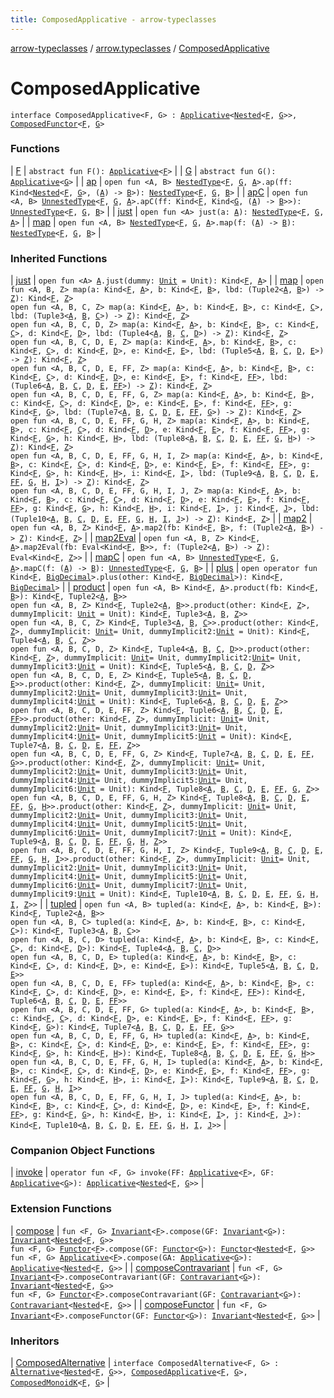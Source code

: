```yaml
---
title: ComposedApplicative - arrow-typeclasses
---
```


[arrow-typeclasses](../../index.html) / [arrow.typeclasses](../index.html) / [ComposedApplicative](./index.html)

# ComposedApplicative

`interface ComposedApplicative<F, G> : `[`Applicative`](../-applicative/index.html)`<`[`Nested`](../-nested.html)`<`[`F`](index.html#F)`, `[`G`](index.html#G)`>>, `[`ComposedFunctor`](../-composed-functor/index.html)`<`[`F`](index.html#F)`, `[`G`](index.html#G)`>`

### Functions

| [F](-f.html) | `abstract fun F(): `[`Applicative`](../-applicative/index.html)`<`[`F`](index.html#F)`>` |
| [G](-g.html) | `abstract fun G(): `[`Applicative`](../-applicative/index.html)`<`[`G`](index.html#G)`>` |
| [ap](ap.html) | `open fun <A, B> `[`NestedType`](../-nested-type.html)`<`[`F`](index.html#F)`, `[`G`](index.html#G)`, `[`A`](ap.html#A)`>.ap(ff: Kind<`[`Nested`](../-nested.html)`<`[`F`](index.html#F)`, `[`G`](index.html#G)`>, (`[`A`](ap.html#A)`) -> `[`B`](ap.html#B)`>): `[`NestedType`](../-nested-type.html)`<`[`F`](index.html#F)`, `[`G`](index.html#G)`, `[`B`](ap.html#B)`>` |
| [apC](ap-c.html) | `open fun <A, B> `[`UnnestedType`](../-unnested-type.html)`<`[`F`](index.html#F)`, `[`G`](index.html#G)`, `[`A`](ap-c.html#A)`>.apC(ff: Kind<`[`F`](index.html#F)`, Kind<`[`G`](index.html#G)`, (`[`A`](ap-c.html#A)`) -> `[`B`](ap-c.html#B)`>>): `[`UnnestedType`](../-unnested-type.html)`<`[`F`](index.html#F)`, `[`G`](index.html#G)`, `[`B`](ap-c.html#B)`>` |
| [just](just.html) | `open fun <A> just(a: `[`A`](just.html#A)`): `[`NestedType`](../-nested-type.html)`<`[`F`](index.html#F)`, `[`G`](index.html#G)`, `[`A`](just.html#A)`>` |
| [map](map.html) | `open fun <A, B> `[`NestedType`](../-nested-type.html)`<`[`F`](index.html#F)`, `[`G`](index.html#G)`, `[`A`](map.html#A)`>.map(f: (`[`A`](map.html#A)`) -> `[`B`](map.html#B)`): `[`NestedType`](../-nested-type.html)`<`[`F`](index.html#F)`, `[`G`](index.html#G)`, `[`B`](map.html#B)`>` |

### Inherited Functions

| [just](../-applicative/just.html) | `open fun <A> `[`A`](../-applicative/just.html#A)`.just(dummy: `[`Unit`](https://kotlinlang.org/api/latest/jvm/stdlib/kotlin/-unit/index.html)` = Unit): Kind<`[`F`](../-applicative/index.html#F)`, `[`A`](../-applicative/just.html#A)`>` |
| [map](../-applicative/map.html) | `open fun <A, B, Z> map(a: Kind<`[`F`](../-applicative/index.html#F)`, `[`A`](../-applicative/map.html#A)`>, b: Kind<`[`F`](../-applicative/index.html#F)`, `[`B`](../-applicative/map.html#B)`>, lbd: (Tuple2<`[`A`](../-applicative/map.html#A)`, `[`B`](../-applicative/map.html#B)`>) -> `[`Z`](../-applicative/map.html#Z)`): Kind<`[`F`](../-applicative/index.html#F)`, `[`Z`](../-applicative/map.html#Z)`>`<br>`open fun <A, B, C, Z> map(a: Kind<`[`F`](../-applicative/index.html#F)`, `[`A`](../-applicative/map.html#A)`>, b: Kind<`[`F`](../-applicative/index.html#F)`, `[`B`](../-applicative/map.html#B)`>, c: Kind<`[`F`](../-applicative/index.html#F)`, `[`C`](../-applicative/map.html#C)`>, lbd: (Tuple3<`[`A`](../-applicative/map.html#A)`, `[`B`](../-applicative/map.html#B)`, `[`C`](../-applicative/map.html#C)`>) -> `[`Z`](../-applicative/map.html#Z)`): Kind<`[`F`](../-applicative/index.html#F)`, `[`Z`](../-applicative/map.html#Z)`>`<br>`open fun <A, B, C, D, Z> map(a: Kind<`[`F`](../-applicative/index.html#F)`, `[`A`](../-applicative/map.html#A)`>, b: Kind<`[`F`](../-applicative/index.html#F)`, `[`B`](../-applicative/map.html#B)`>, c: Kind<`[`F`](../-applicative/index.html#F)`, `[`C`](../-applicative/map.html#C)`>, d: Kind<`[`F`](../-applicative/index.html#F)`, `[`D`](../-applicative/map.html#D)`>, lbd: (Tuple4<`[`A`](../-applicative/map.html#A)`, `[`B`](../-applicative/map.html#B)`, `[`C`](../-applicative/map.html#C)`, `[`D`](../-applicative/map.html#D)`>) -> `[`Z`](../-applicative/map.html#Z)`): Kind<`[`F`](../-applicative/index.html#F)`, `[`Z`](../-applicative/map.html#Z)`>`<br>`open fun <A, B, C, D, E, Z> map(a: Kind<`[`F`](../-applicative/index.html#F)`, `[`A`](../-applicative/map.html#A)`>, b: Kind<`[`F`](../-applicative/index.html#F)`, `[`B`](../-applicative/map.html#B)`>, c: Kind<`[`F`](../-applicative/index.html#F)`, `[`C`](../-applicative/map.html#C)`>, d: Kind<`[`F`](../-applicative/index.html#F)`, `[`D`](../-applicative/map.html#D)`>, e: Kind<`[`F`](../-applicative/index.html#F)`, `[`E`](../-applicative/map.html#E)`>, lbd: (Tuple5<`[`A`](../-applicative/map.html#A)`, `[`B`](../-applicative/map.html#B)`, `[`C`](../-applicative/map.html#C)`, `[`D`](../-applicative/map.html#D)`, `[`E`](../-applicative/map.html#E)`>) -> `[`Z`](../-applicative/map.html#Z)`): Kind<`[`F`](../-applicative/index.html#F)`, `[`Z`](../-applicative/map.html#Z)`>`<br>`open fun <A, B, C, D, E, FF, Z> map(a: Kind<`[`F`](../-applicative/index.html#F)`, `[`A`](../-applicative/map.html#A)`>, b: Kind<`[`F`](../-applicative/index.html#F)`, `[`B`](../-applicative/map.html#B)`>, c: Kind<`[`F`](../-applicative/index.html#F)`, `[`C`](../-applicative/map.html#C)`>, d: Kind<`[`F`](../-applicative/index.html#F)`, `[`D`](../-applicative/map.html#D)`>, e: Kind<`[`F`](../-applicative/index.html#F)`, `[`E`](../-applicative/map.html#E)`>, f: Kind<`[`F`](../-applicative/index.html#F)`, `[`FF`](../-applicative/map.html#FF)`>, lbd: (Tuple6<`[`A`](../-applicative/map.html#A)`, `[`B`](../-applicative/map.html#B)`, `[`C`](../-applicative/map.html#C)`, `[`D`](../-applicative/map.html#D)`, `[`E`](../-applicative/map.html#E)`, `[`FF`](../-applicative/map.html#FF)`>) -> `[`Z`](../-applicative/map.html#Z)`): Kind<`[`F`](../-applicative/index.html#F)`, `[`Z`](../-applicative/map.html#Z)`>`<br>`open fun <A, B, C, D, E, FF, G, Z> map(a: Kind<`[`F`](../-applicative/index.html#F)`, `[`A`](../-applicative/map.html#A)`>, b: Kind<`[`F`](../-applicative/index.html#F)`, `[`B`](../-applicative/map.html#B)`>, c: Kind<`[`F`](../-applicative/index.html#F)`, `[`C`](../-applicative/map.html#C)`>, d: Kind<`[`F`](../-applicative/index.html#F)`, `[`D`](../-applicative/map.html#D)`>, e: Kind<`[`F`](../-applicative/index.html#F)`, `[`E`](../-applicative/map.html#E)`>, f: Kind<`[`F`](../-applicative/index.html#F)`, `[`FF`](../-applicative/map.html#FF)`>, g: Kind<`[`F`](../-applicative/index.html#F)`, `[`G`](../-applicative/map.html#G)`>, lbd: (Tuple7<`[`A`](../-applicative/map.html#A)`, `[`B`](../-applicative/map.html#B)`, `[`C`](../-applicative/map.html#C)`, `[`D`](../-applicative/map.html#D)`, `[`E`](../-applicative/map.html#E)`, `[`FF`](../-applicative/map.html#FF)`, `[`G`](../-applicative/map.html#G)`>) -> `[`Z`](../-applicative/map.html#Z)`): Kind<`[`F`](../-applicative/index.html#F)`, `[`Z`](../-applicative/map.html#Z)`>`<br>`open fun <A, B, C, D, E, FF, G, H, Z> map(a: Kind<`[`F`](../-applicative/index.html#F)`, `[`A`](../-applicative/map.html#A)`>, b: Kind<`[`F`](../-applicative/index.html#F)`, `[`B`](../-applicative/map.html#B)`>, c: Kind<`[`F`](../-applicative/index.html#F)`, `[`C`](../-applicative/map.html#C)`>, d: Kind<`[`F`](../-applicative/index.html#F)`, `[`D`](../-applicative/map.html#D)`>, e: Kind<`[`F`](../-applicative/index.html#F)`, `[`E`](../-applicative/map.html#E)`>, f: Kind<`[`F`](../-applicative/index.html#F)`, `[`FF`](../-applicative/map.html#FF)`>, g: Kind<`[`F`](../-applicative/index.html#F)`, `[`G`](../-applicative/map.html#G)`>, h: Kind<`[`F`](../-applicative/index.html#F)`, `[`H`](../-applicative/map.html#H)`>, lbd: (Tuple8<`[`A`](../-applicative/map.html#A)`, `[`B`](../-applicative/map.html#B)`, `[`C`](../-applicative/map.html#C)`, `[`D`](../-applicative/map.html#D)`, `[`E`](../-applicative/map.html#E)`, `[`FF`](../-applicative/map.html#FF)`, `[`G`](../-applicative/map.html#G)`, `[`H`](../-applicative/map.html#H)`>) -> `[`Z`](../-applicative/map.html#Z)`): Kind<`[`F`](../-applicative/index.html#F)`, `[`Z`](../-applicative/map.html#Z)`>`<br>`open fun <A, B, C, D, E, FF, G, H, I, Z> map(a: Kind<`[`F`](../-applicative/index.html#F)`, `[`A`](../-applicative/map.html#A)`>, b: Kind<`[`F`](../-applicative/index.html#F)`, `[`B`](../-applicative/map.html#B)`>, c: Kind<`[`F`](../-applicative/index.html#F)`, `[`C`](../-applicative/map.html#C)`>, d: Kind<`[`F`](../-applicative/index.html#F)`, `[`D`](../-applicative/map.html#D)`>, e: Kind<`[`F`](../-applicative/index.html#F)`, `[`E`](../-applicative/map.html#E)`>, f: Kind<`[`F`](../-applicative/index.html#F)`, `[`FF`](../-applicative/map.html#FF)`>, g: Kind<`[`F`](../-applicative/index.html#F)`, `[`G`](../-applicative/map.html#G)`>, h: Kind<`[`F`](../-applicative/index.html#F)`, `[`H`](../-applicative/map.html#H)`>, i: Kind<`[`F`](../-applicative/index.html#F)`, `[`I`](../-applicative/map.html#I)`>, lbd: (Tuple9<`[`A`](../-applicative/map.html#A)`, `[`B`](../-applicative/map.html#B)`, `[`C`](../-applicative/map.html#C)`, `[`D`](../-applicative/map.html#D)`, `[`E`](../-applicative/map.html#E)`, `[`FF`](../-applicative/map.html#FF)`, `[`G`](../-applicative/map.html#G)`, `[`H`](../-applicative/map.html#H)`, `[`I`](../-applicative/map.html#I)`>) -> `[`Z`](../-applicative/map.html#Z)`): Kind<`[`F`](../-applicative/index.html#F)`, `[`Z`](../-applicative/map.html#Z)`>`<br>`open fun <A, B, C, D, E, FF, G, H, I, J, Z> map(a: Kind<`[`F`](../-applicative/index.html#F)`, `[`A`](../-applicative/map.html#A)`>, b: Kind<`[`F`](../-applicative/index.html#F)`, `[`B`](../-applicative/map.html#B)`>, c: Kind<`[`F`](../-applicative/index.html#F)`, `[`C`](../-applicative/map.html#C)`>, d: Kind<`[`F`](../-applicative/index.html#F)`, `[`D`](../-applicative/map.html#D)`>, e: Kind<`[`F`](../-applicative/index.html#F)`, `[`E`](../-applicative/map.html#E)`>, f: Kind<`[`F`](../-applicative/index.html#F)`, `[`FF`](../-applicative/map.html#FF)`>, g: Kind<`[`F`](../-applicative/index.html#F)`, `[`G`](../-applicative/map.html#G)`>, h: Kind<`[`F`](../-applicative/index.html#F)`, `[`H`](../-applicative/map.html#H)`>, i: Kind<`[`F`](../-applicative/index.html#F)`, `[`I`](../-applicative/map.html#I)`>, j: Kind<`[`F`](../-applicative/index.html#F)`, `[`J`](../-applicative/map.html#J)`>, lbd: (Tuple10<`[`A`](../-applicative/map.html#A)`, `[`B`](../-applicative/map.html#B)`, `[`C`](../-applicative/map.html#C)`, `[`D`](../-applicative/map.html#D)`, `[`E`](../-applicative/map.html#E)`, `[`FF`](../-applicative/map.html#FF)`, `[`G`](../-applicative/map.html#G)`, `[`H`](../-applicative/map.html#H)`, `[`I`](../-applicative/map.html#I)`, `[`J`](../-applicative/map.html#J)`>) -> `[`Z`](../-applicative/map.html#Z)`): Kind<`[`F`](../-applicative/index.html#F)`, `[`Z`](../-applicative/map.html#Z)`>` |
| [map2](../-applicative/map2.html) | `open fun <A, B, Z> Kind<`[`F`](../-applicative/index.html#F)`, `[`A`](../-applicative/map2.html#A)`>.map2(fb: Kind<`[`F`](../-applicative/index.html#F)`, `[`B`](../-applicative/map2.html#B)`>, f: (Tuple2<`[`A`](../-applicative/map2.html#A)`, `[`B`](../-applicative/map2.html#B)`>) -> `[`Z`](../-applicative/map2.html#Z)`): Kind<`[`F`](../-applicative/index.html#F)`, `[`Z`](../-applicative/map2.html#Z)`>` |
| [map2Eval](../-applicative/map2-eval.html) | `open fun <A, B, Z> Kind<`[`F`](../-applicative/index.html#F)`, `[`A`](../-applicative/map2-eval.html#A)`>.map2Eval(fb: Eval<Kind<`[`F`](../-applicative/index.html#F)`, `[`B`](../-applicative/map2-eval.html#B)`>>, f: (Tuple2<`[`A`](../-applicative/map2-eval.html#A)`, `[`B`](../-applicative/map2-eval.html#B)`>) -> `[`Z`](../-applicative/map2-eval.html#Z)`): Eval<Kind<`[`F`](../-applicative/index.html#F)`, `[`Z`](../-applicative/map2-eval.html#Z)`>>` |
| [mapC](../-composed-functor/map-c.html) | `open fun <A, B> `[`UnnestedType`](../-unnested-type.html)`<`[`F`](../-composed-functor/index.html#F)`, `[`G`](../-composed-functor/index.html#G)`, `[`A`](../-composed-functor/map-c.html#A)`>.mapC(f: (`[`A`](../-composed-functor/map-c.html#A)`) -> `[`B`](../-composed-functor/map-c.html#B)`): `[`UnnestedType`](../-unnested-type.html)`<`[`F`](../-composed-functor/index.html#F)`, `[`G`](../-composed-functor/index.html#G)`, `[`B`](../-composed-functor/map-c.html#B)`>` |
| [plus](../-applicative/plus.html) | `open operator fun Kind<`[`F`](../-applicative/index.html#F)`, `[`BigDecimal`](http://docs.oracle.com/javase/6/docs/api/java/math/BigDecimal.html)`>.plus(other: Kind<`[`F`](../-applicative/index.html#F)`, `[`BigDecimal`](http://docs.oracle.com/javase/6/docs/api/java/math/BigDecimal.html)`>): Kind<`[`F`](../-applicative/index.html#F)`, `[`BigDecimal`](http://docs.oracle.com/javase/6/docs/api/java/math/BigDecimal.html)`>` |
| [product](../-applicative/product.html) | `open fun <A, B> Kind<`[`F`](../-applicative/index.html#F)`, `[`A`](../-applicative/product.html#A)`>.product(fb: Kind<`[`F`](../-applicative/index.html#F)`, `[`B`](../-applicative/product.html#B)`>): Kind<`[`F`](../-applicative/index.html#F)`, Tuple2<`[`A`](../-applicative/product.html#A)`, `[`B`](../-applicative/product.html#B)`>>`<br>`open fun <A, B, Z> Kind<`[`F`](../-applicative/index.html#F)`, Tuple2<`[`A`](../-applicative/product.html#A)`, `[`B`](../-applicative/product.html#B)`>>.product(other: Kind<`[`F`](../-applicative/index.html#F)`, `[`Z`](../-applicative/product.html#Z)`>, dummyImplicit: `[`Unit`](https://kotlinlang.org/api/latest/jvm/stdlib/kotlin/-unit/index.html)` = Unit): Kind<`[`F`](../-applicative/index.html#F)`, Tuple3<`[`A`](../-applicative/product.html#A)`, `[`B`](../-applicative/product.html#B)`, `[`Z`](../-applicative/product.html#Z)`>>`<br>`open fun <A, B, C, Z> Kind<`[`F`](../-applicative/index.html#F)`, Tuple3<`[`A`](../-applicative/product.html#A)`, `[`B`](../-applicative/product.html#B)`, `[`C`](../-applicative/product.html#C)`>>.product(other: Kind<`[`F`](../-applicative/index.html#F)`, `[`Z`](../-applicative/product.html#Z)`>, dummyImplicit: `[`Unit`](https://kotlinlang.org/api/latest/jvm/stdlib/kotlin/-unit/index.html)` = Unit, dummyImplicit2: `[`Unit`](https://kotlinlang.org/api/latest/jvm/stdlib/kotlin/-unit/index.html)` = Unit): Kind<`[`F`](../-applicative/index.html#F)`, Tuple4<`[`A`](../-applicative/product.html#A)`, `[`B`](../-applicative/product.html#B)`, `[`C`](../-applicative/product.html#C)`, `[`Z`](../-applicative/product.html#Z)`>>`<br>`open fun <A, B, C, D, Z> Kind<`[`F`](../-applicative/index.html#F)`, Tuple4<`[`A`](../-applicative/product.html#A)`, `[`B`](../-applicative/product.html#B)`, `[`C`](../-applicative/product.html#C)`, `[`D`](../-applicative/product.html#D)`>>.product(other: Kind<`[`F`](../-applicative/index.html#F)`, `[`Z`](../-applicative/product.html#Z)`>, dummyImplicit: `[`Unit`](https://kotlinlang.org/api/latest/jvm/stdlib/kotlin/-unit/index.html)` = Unit, dummyImplicit2: `[`Unit`](https://kotlinlang.org/api/latest/jvm/stdlib/kotlin/-unit/index.html)` = Unit, dummyImplicit3: `[`Unit`](https://kotlinlang.org/api/latest/jvm/stdlib/kotlin/-unit/index.html)` = Unit): Kind<`[`F`](../-applicative/index.html#F)`, Tuple5<`[`A`](../-applicative/product.html#A)`, `[`B`](../-applicative/product.html#B)`, `[`C`](../-applicative/product.html#C)`, `[`D`](../-applicative/product.html#D)`, `[`Z`](../-applicative/product.html#Z)`>>`<br>`open fun <A, B, C, D, E, Z> Kind<`[`F`](../-applicative/index.html#F)`, Tuple5<`[`A`](../-applicative/product.html#A)`, `[`B`](../-applicative/product.html#B)`, `[`C`](../-applicative/product.html#C)`, `[`D`](../-applicative/product.html#D)`, `[`E`](../-applicative/product.html#E)`>>.product(other: Kind<`[`F`](../-applicative/index.html#F)`, `[`Z`](../-applicative/product.html#Z)`>, dummyImplicit: `[`Unit`](https://kotlinlang.org/api/latest/jvm/stdlib/kotlin/-unit/index.html)` = Unit, dummyImplicit2: `[`Unit`](https://kotlinlang.org/api/latest/jvm/stdlib/kotlin/-unit/index.html)` = Unit, dummyImplicit3: `[`Unit`](https://kotlinlang.org/api/latest/jvm/stdlib/kotlin/-unit/index.html)` = Unit, dummyImplicit4: `[`Unit`](https://kotlinlang.org/api/latest/jvm/stdlib/kotlin/-unit/index.html)` = Unit): Kind<`[`F`](../-applicative/index.html#F)`, Tuple6<`[`A`](../-applicative/product.html#A)`, `[`B`](../-applicative/product.html#B)`, `[`C`](../-applicative/product.html#C)`, `[`D`](../-applicative/product.html#D)`, `[`E`](../-applicative/product.html#E)`, `[`Z`](../-applicative/product.html#Z)`>>`<br>`open fun <A, B, C, D, E, FF, Z> Kind<`[`F`](../-applicative/index.html#F)`, Tuple6<`[`A`](../-applicative/product.html#A)`, `[`B`](../-applicative/product.html#B)`, `[`C`](../-applicative/product.html#C)`, `[`D`](../-applicative/product.html#D)`, `[`E`](../-applicative/product.html#E)`, `[`FF`](../-applicative/product.html#FF)`>>.product(other: Kind<`[`F`](../-applicative/index.html#F)`, `[`Z`](../-applicative/product.html#Z)`>, dummyImplicit: `[`Unit`](https://kotlinlang.org/api/latest/jvm/stdlib/kotlin/-unit/index.html)` = Unit, dummyImplicit2: `[`Unit`](https://kotlinlang.org/api/latest/jvm/stdlib/kotlin/-unit/index.html)` = Unit, dummyImplicit3: `[`Unit`](https://kotlinlang.org/api/latest/jvm/stdlib/kotlin/-unit/index.html)` = Unit, dummyImplicit4: `[`Unit`](https://kotlinlang.org/api/latest/jvm/stdlib/kotlin/-unit/index.html)` = Unit, dummyImplicit5: `[`Unit`](https://kotlinlang.org/api/latest/jvm/stdlib/kotlin/-unit/index.html)` = Unit): Kind<`[`F`](../-applicative/index.html#F)`, Tuple7<`[`A`](../-applicative/product.html#A)`, `[`B`](../-applicative/product.html#B)`, `[`C`](../-applicative/product.html#C)`, `[`D`](../-applicative/product.html#D)`, `[`E`](../-applicative/product.html#E)`, `[`FF`](../-applicative/product.html#FF)`, `[`Z`](../-applicative/product.html#Z)`>>`<br>`open fun <A, B, C, D, E, FF, G, Z> Kind<`[`F`](../-applicative/index.html#F)`, Tuple7<`[`A`](../-applicative/product.html#A)`, `[`B`](../-applicative/product.html#B)`, `[`C`](../-applicative/product.html#C)`, `[`D`](../-applicative/product.html#D)`, `[`E`](../-applicative/product.html#E)`, `[`FF`](../-applicative/product.html#FF)`, `[`G`](../-applicative/product.html#G)`>>.product(other: Kind<`[`F`](../-applicative/index.html#F)`, `[`Z`](../-applicative/product.html#Z)`>, dummyImplicit: `[`Unit`](https://kotlinlang.org/api/latest/jvm/stdlib/kotlin/-unit/index.html)` = Unit, dummyImplicit2: `[`Unit`](https://kotlinlang.org/api/latest/jvm/stdlib/kotlin/-unit/index.html)` = Unit, dummyImplicit3: `[`Unit`](https://kotlinlang.org/api/latest/jvm/stdlib/kotlin/-unit/index.html)` = Unit, dummyImplicit4: `[`Unit`](https://kotlinlang.org/api/latest/jvm/stdlib/kotlin/-unit/index.html)` = Unit, dummyImplicit5: `[`Unit`](https://kotlinlang.org/api/latest/jvm/stdlib/kotlin/-unit/index.html)` = Unit, dummyImplicit6: `[`Unit`](https://kotlinlang.org/api/latest/jvm/stdlib/kotlin/-unit/index.html)` = Unit): Kind<`[`F`](../-applicative/index.html#F)`, Tuple8<`[`A`](../-applicative/product.html#A)`, `[`B`](../-applicative/product.html#B)`, `[`C`](../-applicative/product.html#C)`, `[`D`](../-applicative/product.html#D)`, `[`E`](../-applicative/product.html#E)`, `[`FF`](../-applicative/product.html#FF)`, `[`G`](../-applicative/product.html#G)`, `[`Z`](../-applicative/product.html#Z)`>>`<br>`open fun <A, B, C, D, E, FF, G, H, Z> Kind<`[`F`](../-applicative/index.html#F)`, Tuple8<`[`A`](../-applicative/product.html#A)`, `[`B`](../-applicative/product.html#B)`, `[`C`](../-applicative/product.html#C)`, `[`D`](../-applicative/product.html#D)`, `[`E`](../-applicative/product.html#E)`, `[`FF`](../-applicative/product.html#FF)`, `[`G`](../-applicative/product.html#G)`, `[`H`](../-applicative/product.html#H)`>>.product(other: Kind<`[`F`](../-applicative/index.html#F)`, `[`Z`](../-applicative/product.html#Z)`>, dummyImplicit: `[`Unit`](https://kotlinlang.org/api/latest/jvm/stdlib/kotlin/-unit/index.html)` = Unit, dummyImplicit2: `[`Unit`](https://kotlinlang.org/api/latest/jvm/stdlib/kotlin/-unit/index.html)` = Unit, dummyImplicit3: `[`Unit`](https://kotlinlang.org/api/latest/jvm/stdlib/kotlin/-unit/index.html)` = Unit, dummyImplicit4: `[`Unit`](https://kotlinlang.org/api/latest/jvm/stdlib/kotlin/-unit/index.html)` = Unit, dummyImplicit5: `[`Unit`](https://kotlinlang.org/api/latest/jvm/stdlib/kotlin/-unit/index.html)` = Unit, dummyImplicit6: `[`Unit`](https://kotlinlang.org/api/latest/jvm/stdlib/kotlin/-unit/index.html)` = Unit, dummyImplicit7: `[`Unit`](https://kotlinlang.org/api/latest/jvm/stdlib/kotlin/-unit/index.html)` = Unit): Kind<`[`F`](../-applicative/index.html#F)`, Tuple9<`[`A`](../-applicative/product.html#A)`, `[`B`](../-applicative/product.html#B)`, `[`C`](../-applicative/product.html#C)`, `[`D`](../-applicative/product.html#D)`, `[`E`](../-applicative/product.html#E)`, `[`FF`](../-applicative/product.html#FF)`, `[`G`](../-applicative/product.html#G)`, `[`H`](../-applicative/product.html#H)`, `[`Z`](../-applicative/product.html#Z)`>>`<br>`open fun <A, B, C, D, E, FF, G, H, I, Z> Kind<`[`F`](../-applicative/index.html#F)`, Tuple9<`[`A`](../-applicative/product.html#A)`, `[`B`](../-applicative/product.html#B)`, `[`C`](../-applicative/product.html#C)`, `[`D`](../-applicative/product.html#D)`, `[`E`](../-applicative/product.html#E)`, `[`FF`](../-applicative/product.html#FF)`, `[`G`](../-applicative/product.html#G)`, `[`H`](../-applicative/product.html#H)`, `[`I`](../-applicative/product.html#I)`>>.product(other: Kind<`[`F`](../-applicative/index.html#F)`, `[`Z`](../-applicative/product.html#Z)`>, dummyImplicit: `[`Unit`](https://kotlinlang.org/api/latest/jvm/stdlib/kotlin/-unit/index.html)` = Unit, dummyImplicit2: `[`Unit`](https://kotlinlang.org/api/latest/jvm/stdlib/kotlin/-unit/index.html)` = Unit, dummyImplicit3: `[`Unit`](https://kotlinlang.org/api/latest/jvm/stdlib/kotlin/-unit/index.html)` = Unit, dummyImplicit4: `[`Unit`](https://kotlinlang.org/api/latest/jvm/stdlib/kotlin/-unit/index.html)` = Unit, dummyImplicit5: `[`Unit`](https://kotlinlang.org/api/latest/jvm/stdlib/kotlin/-unit/index.html)` = Unit, dummyImplicit6: `[`Unit`](https://kotlinlang.org/api/latest/jvm/stdlib/kotlin/-unit/index.html)` = Unit, dummyImplicit7: `[`Unit`](https://kotlinlang.org/api/latest/jvm/stdlib/kotlin/-unit/index.html)` = Unit, dummyImplicit9: `[`Unit`](https://kotlinlang.org/api/latest/jvm/stdlib/kotlin/-unit/index.html)` = Unit): Kind<`[`F`](../-applicative/index.html#F)`, Tuple10<`[`A`](../-applicative/product.html#A)`, `[`B`](../-applicative/product.html#B)`, `[`C`](../-applicative/product.html#C)`, `[`D`](../-applicative/product.html#D)`, `[`E`](../-applicative/product.html#E)`, `[`FF`](../-applicative/product.html#FF)`, `[`G`](../-applicative/product.html#G)`, `[`H`](../-applicative/product.html#H)`, `[`I`](../-applicative/product.html#I)`, `[`Z`](../-applicative/product.html#Z)`>>` |
| [tupled](../-applicative/tupled.html) | `open fun <A, B> tupled(a: Kind<`[`F`](../-applicative/index.html#F)`, `[`A`](../-applicative/tupled.html#A)`>, b: Kind<`[`F`](../-applicative/index.html#F)`, `[`B`](../-applicative/tupled.html#B)`>): Kind<`[`F`](../-applicative/index.html#F)`, Tuple2<`[`A`](../-applicative/tupled.html#A)`, `[`B`](../-applicative/tupled.html#B)`>>`<br>`open fun <A, B, C> tupled(a: Kind<`[`F`](../-applicative/index.html#F)`, `[`A`](../-applicative/tupled.html#A)`>, b: Kind<`[`F`](../-applicative/index.html#F)`, `[`B`](../-applicative/tupled.html#B)`>, c: Kind<`[`F`](../-applicative/index.html#F)`, `[`C`](../-applicative/tupled.html#C)`>): Kind<`[`F`](../-applicative/index.html#F)`, Tuple3<`[`A`](../-applicative/tupled.html#A)`, `[`B`](../-applicative/tupled.html#B)`, `[`C`](../-applicative/tupled.html#C)`>>`<br>`open fun <A, B, C, D> tupled(a: Kind<`[`F`](../-applicative/index.html#F)`, `[`A`](../-applicative/tupled.html#A)`>, b: Kind<`[`F`](../-applicative/index.html#F)`, `[`B`](../-applicative/tupled.html#B)`>, c: Kind<`[`F`](../-applicative/index.html#F)`, `[`C`](../-applicative/tupled.html#C)`>, d: Kind<`[`F`](../-applicative/index.html#F)`, `[`D`](../-applicative/tupled.html#D)`>): Kind<`[`F`](../-applicative/index.html#F)`, Tuple4<`[`A`](../-applicative/tupled.html#A)`, `[`B`](../-applicative/tupled.html#B)`, `[`C`](../-applicative/tupled.html#C)`, `[`D`](../-applicative/tupled.html#D)`>>`<br>`open fun <A, B, C, D, E> tupled(a: Kind<`[`F`](../-applicative/index.html#F)`, `[`A`](../-applicative/tupled.html#A)`>, b: Kind<`[`F`](../-applicative/index.html#F)`, `[`B`](../-applicative/tupled.html#B)`>, c: Kind<`[`F`](../-applicative/index.html#F)`, `[`C`](../-applicative/tupled.html#C)`>, d: Kind<`[`F`](../-applicative/index.html#F)`, `[`D`](../-applicative/tupled.html#D)`>, e: Kind<`[`F`](../-applicative/index.html#F)`, `[`E`](../-applicative/tupled.html#E)`>): Kind<`[`F`](../-applicative/index.html#F)`, Tuple5<`[`A`](../-applicative/tupled.html#A)`, `[`B`](../-applicative/tupled.html#B)`, `[`C`](../-applicative/tupled.html#C)`, `[`D`](../-applicative/tupled.html#D)`, `[`E`](../-applicative/tupled.html#E)`>>`<br>`open fun <A, B, C, D, E, FF> tupled(a: Kind<`[`F`](../-applicative/index.html#F)`, `[`A`](../-applicative/tupled.html#A)`>, b: Kind<`[`F`](../-applicative/index.html#F)`, `[`B`](../-applicative/tupled.html#B)`>, c: Kind<`[`F`](../-applicative/index.html#F)`, `[`C`](../-applicative/tupled.html#C)`>, d: Kind<`[`F`](../-applicative/index.html#F)`, `[`D`](../-applicative/tupled.html#D)`>, e: Kind<`[`F`](../-applicative/index.html#F)`, `[`E`](../-applicative/tupled.html#E)`>, f: Kind<`[`F`](../-applicative/index.html#F)`, `[`FF`](../-applicative/tupled.html#FF)`>): Kind<`[`F`](../-applicative/index.html#F)`, Tuple6<`[`A`](../-applicative/tupled.html#A)`, `[`B`](../-applicative/tupled.html#B)`, `[`C`](../-applicative/tupled.html#C)`, `[`D`](../-applicative/tupled.html#D)`, `[`E`](../-applicative/tupled.html#E)`, `[`FF`](../-applicative/tupled.html#FF)`>>`<br>`open fun <A, B, C, D, E, FF, G> tupled(a: Kind<`[`F`](../-applicative/index.html#F)`, `[`A`](../-applicative/tupled.html#A)`>, b: Kind<`[`F`](../-applicative/index.html#F)`, `[`B`](../-applicative/tupled.html#B)`>, c: Kind<`[`F`](../-applicative/index.html#F)`, `[`C`](../-applicative/tupled.html#C)`>, d: Kind<`[`F`](../-applicative/index.html#F)`, `[`D`](../-applicative/tupled.html#D)`>, e: Kind<`[`F`](../-applicative/index.html#F)`, `[`E`](../-applicative/tupled.html#E)`>, f: Kind<`[`F`](../-applicative/index.html#F)`, `[`FF`](../-applicative/tupled.html#FF)`>, g: Kind<`[`F`](../-applicative/index.html#F)`, `[`G`](../-applicative/tupled.html#G)`>): Kind<`[`F`](../-applicative/index.html#F)`, Tuple7<`[`A`](../-applicative/tupled.html#A)`, `[`B`](../-applicative/tupled.html#B)`, `[`C`](../-applicative/tupled.html#C)`, `[`D`](../-applicative/tupled.html#D)`, `[`E`](../-applicative/tupled.html#E)`, `[`FF`](../-applicative/tupled.html#FF)`, `[`G`](../-applicative/tupled.html#G)`>>`<br>`open fun <A, B, C, D, E, FF, G, H> tupled(a: Kind<`[`F`](../-applicative/index.html#F)`, `[`A`](../-applicative/tupled.html#A)`>, b: Kind<`[`F`](../-applicative/index.html#F)`, `[`B`](../-applicative/tupled.html#B)`>, c: Kind<`[`F`](../-applicative/index.html#F)`, `[`C`](../-applicative/tupled.html#C)`>, d: Kind<`[`F`](../-applicative/index.html#F)`, `[`D`](../-applicative/tupled.html#D)`>, e: Kind<`[`F`](../-applicative/index.html#F)`, `[`E`](../-applicative/tupled.html#E)`>, f: Kind<`[`F`](../-applicative/index.html#F)`, `[`FF`](../-applicative/tupled.html#FF)`>, g: Kind<`[`F`](../-applicative/index.html#F)`, `[`G`](../-applicative/tupled.html#G)`>, h: Kind<`[`F`](../-applicative/index.html#F)`, `[`H`](../-applicative/tupled.html#H)`>): Kind<`[`F`](../-applicative/index.html#F)`, Tuple8<`[`A`](../-applicative/tupled.html#A)`, `[`B`](../-applicative/tupled.html#B)`, `[`C`](../-applicative/tupled.html#C)`, `[`D`](../-applicative/tupled.html#D)`, `[`E`](../-applicative/tupled.html#E)`, `[`FF`](../-applicative/tupled.html#FF)`, `[`G`](../-applicative/tupled.html#G)`, `[`H`](../-applicative/tupled.html#H)`>>`<br>`open fun <A, B, C, D, E, FF, G, H, I> tupled(a: Kind<`[`F`](../-applicative/index.html#F)`, `[`A`](../-applicative/tupled.html#A)`>, b: Kind<`[`F`](../-applicative/index.html#F)`, `[`B`](../-applicative/tupled.html#B)`>, c: Kind<`[`F`](../-applicative/index.html#F)`, `[`C`](../-applicative/tupled.html#C)`>, d: Kind<`[`F`](../-applicative/index.html#F)`, `[`D`](../-applicative/tupled.html#D)`>, e: Kind<`[`F`](../-applicative/index.html#F)`, `[`E`](../-applicative/tupled.html#E)`>, f: Kind<`[`F`](../-applicative/index.html#F)`, `[`FF`](../-applicative/tupled.html#FF)`>, g: Kind<`[`F`](../-applicative/index.html#F)`, `[`G`](../-applicative/tupled.html#G)`>, h: Kind<`[`F`](../-applicative/index.html#F)`, `[`H`](../-applicative/tupled.html#H)`>, i: Kind<`[`F`](../-applicative/index.html#F)`, `[`I`](../-applicative/tupled.html#I)`>): Kind<`[`F`](../-applicative/index.html#F)`, Tuple9<`[`A`](../-applicative/tupled.html#A)`, `[`B`](../-applicative/tupled.html#B)`, `[`C`](../-applicative/tupled.html#C)`, `[`D`](../-applicative/tupled.html#D)`, `[`E`](../-applicative/tupled.html#E)`, `[`FF`](../-applicative/tupled.html#FF)`, `[`G`](../-applicative/tupled.html#G)`, `[`H`](../-applicative/tupled.html#H)`, `[`I`](../-applicative/tupled.html#I)`>>`<br>`open fun <A, B, C, D, E, FF, G, H, I, J> tupled(a: Kind<`[`F`](../-applicative/index.html#F)`, `[`A`](../-applicative/tupled.html#A)`>, b: Kind<`[`F`](../-applicative/index.html#F)`, `[`B`](../-applicative/tupled.html#B)`>, c: Kind<`[`F`](../-applicative/index.html#F)`, `[`C`](../-applicative/tupled.html#C)`>, d: Kind<`[`F`](../-applicative/index.html#F)`, `[`D`](../-applicative/tupled.html#D)`>, e: Kind<`[`F`](../-applicative/index.html#F)`, `[`E`](../-applicative/tupled.html#E)`>, f: Kind<`[`F`](../-applicative/index.html#F)`, `[`FF`](../-applicative/tupled.html#FF)`>, g: Kind<`[`F`](../-applicative/index.html#F)`, `[`G`](../-applicative/tupled.html#G)`>, h: Kind<`[`F`](../-applicative/index.html#F)`, `[`H`](../-applicative/tupled.html#H)`>, i: Kind<`[`F`](../-applicative/index.html#F)`, `[`I`](../-applicative/tupled.html#I)`>, j: Kind<`[`F`](../-applicative/index.html#F)`, `[`J`](../-applicative/tupled.html#J)`>): Kind<`[`F`](../-applicative/index.html#F)`, Tuple10<`[`A`](../-applicative/tupled.html#A)`, `[`B`](../-applicative/tupled.html#B)`, `[`C`](../-applicative/tupled.html#C)`, `[`D`](../-applicative/tupled.html#D)`, `[`E`](../-applicative/tupled.html#E)`, `[`FF`](../-applicative/tupled.html#FF)`, `[`G`](../-applicative/tupled.html#G)`, `[`H`](../-applicative/tupled.html#H)`, `[`I`](../-applicative/tupled.html#I)`, `[`J`](../-applicative/tupled.html#J)`>>` |

### Companion Object Functions

| [invoke](invoke.html) | `operator fun <F, G> invoke(FF: `[`Applicative`](../-applicative/index.html)`<`[`F`](invoke.html#F)`>, GF: `[`Applicative`](../-applicative/index.html)`<`[`G`](invoke.html#G)`>): `[`Applicative`](../-applicative/index.html)`<`[`Nested`](../-nested.html)`<`[`F`](invoke.html#F)`, `[`G`](invoke.html#G)`>>` |

### Extension Functions

| [compose](../compose.html) | `fun <F, G> `[`Invariant`](../-invariant/index.html)`<`[`F`](../compose.html#F)`>.compose(GF: `[`Invariant`](../-invariant/index.html)`<`[`G`](../compose.html#G)`>): `[`Invariant`](../-invariant/index.html)`<`[`Nested`](../-nested.html)`<`[`F`](../compose.html#F)`, `[`G`](../compose.html#G)`>>`<br>`fun <F, G> `[`Functor`](../-functor/index.html)`<`[`F`](../compose.html#F)`>.compose(GF: `[`Functor`](../-functor/index.html)`<`[`G`](../compose.html#G)`>): `[`Functor`](../-functor/index.html)`<`[`Nested`](../-nested.html)`<`[`F`](../compose.html#F)`, `[`G`](../compose.html#G)`>>`<br>`fun <F, G> `[`Applicative`](../-applicative/index.html)`<`[`F`](../compose.html#F)`>.compose(GA: `[`Applicative`](../-applicative/index.html)`<`[`G`](../compose.html#G)`>): `[`Applicative`](../-applicative/index.html)`<`[`Nested`](../-nested.html)`<`[`F`](../compose.html#F)`, `[`G`](../compose.html#G)`>>` |
| [composeContravariant](../compose-contravariant.html) | `fun <F, G> `[`Invariant`](../-invariant/index.html)`<`[`F`](../compose-contravariant.html#F)`>.composeContravariant(GF: `[`Contravariant`](../-contravariant/index.html)`<`[`G`](../compose-contravariant.html#G)`>): `[`Invariant`](../-invariant/index.html)`<`[`Nested`](../-nested.html)`<`[`F`](../compose-contravariant.html#F)`, `[`G`](../compose-contravariant.html#G)`>>`<br>`fun <F, G> `[`Functor`](../-functor/index.html)`<`[`F`](../compose-contravariant.html#F)`>.composeContravariant(GF: `[`Contravariant`](../-contravariant/index.html)`<`[`G`](../compose-contravariant.html#G)`>): `[`Contravariant`](../-contravariant/index.html)`<`[`Nested`](../-nested.html)`<`[`F`](../compose-contravariant.html#F)`, `[`G`](../compose-contravariant.html#G)`>>` |
| [composeFunctor](../compose-functor.html) | `fun <F, G> `[`Invariant`](../-invariant/index.html)`<`[`F`](../compose-functor.html#F)`>.composeFunctor(GF: `[`Functor`](../-functor/index.html)`<`[`G`](../compose-functor.html#G)`>): `[`Invariant`](../-invariant/index.html)`<`[`Nested`](../-nested.html)`<`[`F`](../compose-functor.html#F)`, `[`G`](../compose-functor.html#G)`>>` |

### Inheritors

| [ComposedAlternative](../-composed-alternative/index.html) | `interface ComposedAlternative<F, G> : `[`Alternative`](../-alternative.html)`<`[`Nested`](../-nested.html)`<`[`F`](../-composed-alternative/index.html#F)`, `[`G`](../-composed-alternative/index.html#G)`>>, `[`ComposedApplicative`](./index.html)`<`[`F`](../-composed-alternative/index.html#F)`, `[`G`](../-composed-alternative/index.html#G)`>, `[`ComposedMonoidK`](../-composed-monoid-k/index.html)`<`[`F`](../-composed-alternative/index.html#F)`, `[`G`](../-composed-alternative/index.html#G)`>` |

